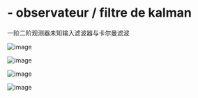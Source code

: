 # - observateur / filtre de kalman
一阶二阶观测器未知输入滤波器与卡尔曼滤波

![image](https://user-images.githubusercontent.com/38809024/158264685-bbef6a05-9575-48f0-b29e-627b4a2d6c2f.png)

![image](https://user-images.githubusercontent.com/38809024/158264845-3ae1f076-5dbd-42c0-874e-873935bcbe05.png)

![image](https://user-images.githubusercontent.com/38809024/158264877-26063554-04ca-4b86-938b-25f5b550276b.png)

![image](https://user-images.githubusercontent.com/38809024/158264893-b6b96c6f-2264-4309-b304-4faad89f8612.png)
